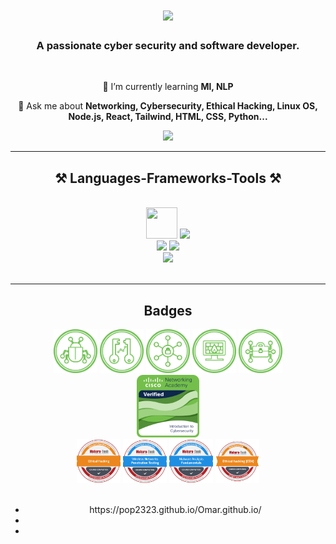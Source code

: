 <h1 align="center" color=white>
     <img src="https://readme-typing-svg.herokuapp.com/?color=white&font=Georgia&size=35&center=true&vCenter=true&width=500&height=70&duration=4500&lines=Hi+There!+👋;+I'm+Omar!;"/>
</h1>

<h3 align="center">A passionate cyber security and software developer.</h3>

<br/>

<div align="center">
     
🌱 I’m currently learning **Ml, NLP**
     
💬 Ask me about **Networking, Cybersecurity, Ethical Hacking, Linux OS, Node.js, React, Tailwind, HTML, CSS, Python...**
     
</div>

<div align="center">
       <a href="https://www.linkedin.com/in/omar-m-735069257/" target="_blank">
            <img src="https://img.shields.io/badge/LinkedIn-0077B5?style=for-the-badge&logo=linkedin&logoColor=white" target="_blank" />
       </a>
</div>

<hr/>

<h2 align="center">⚒️ Languages-Frameworks-Tools ⚒️</h2>

<br/>
<div align="center">
     <img src="https://github.com/marwin1991/profile-technology-icons/assets/76662862/2481dc48-be6b-4ebb-9e8c-3b957efe69fa" width="50px" height="50px"/>
     <img src="https://skillicons.dev/icons?i=ubuntu"/><br>
     <img src="https://skillicons.dev/icons?i=react,bootstrap,html,css,tailwind,vscode,postman,github,figma,tailwind,git,bash" />
     <img src="https://skillicons.dev/icons?i=nodejs,python,javascript,express,mongodb,c" /><br>
     <img src="https://skillicons.dev/icons?i=ai,ps,pr,xd" />
</div>

<br/>

<hr/>

<h2 align="center">Badges</h2>

<div align="center" display="flex">
     <img src="Icons/threat_analysis_4.png"  width="70px" height="70px" alt="Cisco_threat_analysis">
     <img src="Icons/system_safeguards_5.png" alt="Cisco_system_safeguards"  width="70px" height="70px">
     <img src="Icons/resource_specialist_7.png" alt="Cisco_resource_specialist"  width="70px" height="70px">
     <img src="Icons/network_defense_6.png" alt="Cisco_network_defense"  width="70px" height="70px">
     <img src="Icons/cybersecurity_administration_3.png"  width="70px" height="70px" alt="cybersecurity_administration">
</div>
<div align="center">
<img src="Icons/introduction-to-cybersecurity.png" alt="introduction-to-cybersecurity.png"  width="100px" height="100px">
</div>
<div align="center" display="flex">
     <img src="Icons/Ethical_Hacking.png" alt="Ethical_Hacking"  width="70px" height="70px">
     <img src="Icons/Wireless_Networks_Penetration_Testing.png" alt="Wireless_Networks_Penetration_Testing"  width="70px" height="70px">
     <img src="Icons/Malware_Analysis_Fundamentals.png" alt="Malware_Analysis_Fundamentals"  width="70px" height="70px">
     <img src="Icons/Ethical_Hacking_Badge_20_May_2023_95a113c0.png" alt="Ethical_Hacking"  width="70px" height="70px">
</div>

<br>

<div align="center">
     <ul>
          <li><a>https://pop2323.github.io/Omar.github.io/</a></li>
          <li></li>
          <li></li>
     </ul>
</div>
